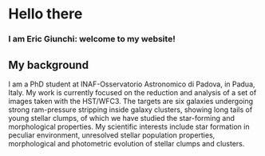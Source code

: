 # Hello there
### I am Eric Giunchi: welcome to my website!

## My background
I am a PhD student at INAF-Osservatorio Astronomico di Padova, in Padua, Italy. My work is currently focused on the reduction and analysis of a set of images taken with the HST/WFC3. The targets are six galaxies undergoing strong ram-pressure stripping inside galaxy clusters, showing long tails of young stellar clumps, of which we have studied the star-forming and morphological properties.
My scientific interests include star formation in peculiar environment, unresolved stellar population properties, morphological and photometric evolution of stellar clumps and clusters.

